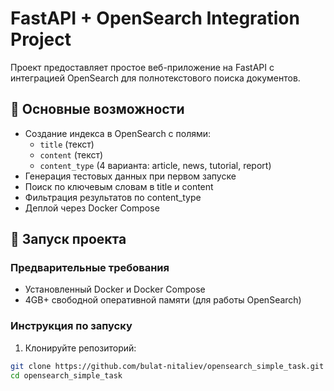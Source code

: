 # FastAPI + OpenSearch Integration Project

Проект предоставляет простое веб-приложение на FastAPI с интеграцией OpenSearch для полнотекстового поиска документов.

## 📌 Основные возможности

- Создание индекса в OpenSearch с полями:
  - `title` (текст)
  - `content` (текст)
  - `content_type` (4 варианта: article, news, tutorial, report)
- Генерация тестовых данных при первом запуске
- Поиск по ключевым словам в title и content
- Фильтрация результатов по content_type
- Деплой через Docker Compose

## 🚀 Запуск проекта

### Предварительные требования

- Установленный Docker и Docker Compose
- 4GB+ свободной оперативной памяти (для работы OpenSearch)

### Инструкция по запуску

1. Клонируйте репозиторий:

```bash
git clone https://github.com/bulat-nitaliev/opensearch_simple_task.git
cd opensearch_simple_task
```
